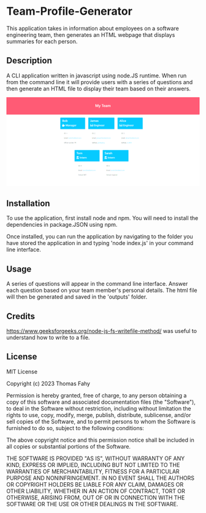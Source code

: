 # Team-Profile-Generator

This application takes in information about employees on a software engineering team, then generates an HTML webpage that displays summaries for each person.

## Description

A CLI application written in javascript using node.JS runtime. When run from the command line it will provide users with a series of questions and then generate an HTML file to display their team based on their answers.

![team website](./assets/screenshot.png)

## Installation

To use the application, first install node and npm. You will need to install the dependencies in package.JSON using npm.

Once installed, you can run the application by navigating to the folder you have stored the application in and typing 'node index.js' in your command line interface.

## Usage

A series of questions will appear in the command line interface. Answer each question based on your team member's personal details. The html file will then be generated and saved in the 'outputs' folder.

## Credits

https://www.geeksforgeeks.org/node-js-fs-writefile-method/ was useful to understand how to write to a file.

## License

MIT License

Copyright (c) 2023 Thomas Fahy

Permission is hereby granted, free of charge, to any person obtaining a copy
of this software and associated documentation files (the "Software"), to deal
in the Software without restriction, including without limitation the rights
to use, copy, modify, merge, publish, distribute, sublicense, and/or sell
copies of the Software, and to permit persons to whom the Software is
furnished to do so, subject to the following conditions:

The above copyright notice and this permission notice shall be included in all
copies or substantial portions of the Software.

THE SOFTWARE IS PROVIDED "AS IS", WITHOUT WARRANTY OF ANY KIND, EXPRESS OR
IMPLIED, INCLUDING BUT NOT LIMITED TO THE WARRANTIES OF MERCHANTABILITY,
FITNESS FOR A PARTICULAR PURPOSE AND NONINFRINGEMENT. IN NO EVENT SHALL THE
AUTHORS OR COPYRIGHT HOLDERS BE LIABLE FOR ANY CLAIM, DAMAGES OR OTHER
LIABILITY, WHETHER IN AN ACTION OF CONTRACT, TORT OR OTHERWISE, ARISING FROM,
OUT OF OR IN CONNECTION WITH THE SOFTWARE OR THE USE OR OTHER DEALINGS IN THE
SOFTWARE.
